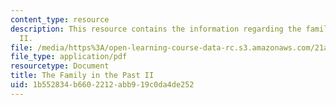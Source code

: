 ```yaml
---
content_type: resource
description: This resource contains the information regarding the family in the past
  II.
file: /media/https%3A/open-learning-course-data-rc.s3.amazonaws.com/21a-230j-the-contemporary-american-family-spring-2004/1b552834b6602212abb919c0da4de252_MIT21A_230JS04_4wlter.pdf
file_type: application/pdf
resourcetype: Document
title: The Family in the Past II
uid: 1b552834-b660-2212-abb9-19c0da4de252
---
```

